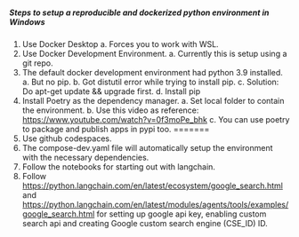 ##### Steps to setup a reproducible and dockerized python environment in Windows


1. Use Docker Desktop 
    a. Forces you to work with WSL.
2. Use Docker Development Environment.
    a. Currently this is setup using a git repo.
3. The default docker development environment had python 3.9 installed.
    a. But no pip.
    b. Got distutil error while trying to install pip.
    c. Solution: Do apt-get update && upgrade first.
    d. Install pip 
4. Install Poetry as the dependency manager.
    a. Set local folder to contain the environment.
    b. Use this video as reference: https://www.youtube.com/watch?v=0f3moPe_bhk
    c. You can use poetry to package and publish apps in pypi too.
=======
1. Use github codespaces.
2. The compose-dev.yaml file will automatically setup the environment with the necessary dependencies.
3. Follow the notebooks for starting out with langchain.
4. Follow https://python.langchain.com/en/latest/ecosystem/google_search.html and https://python.langchain.com/en/latest/modules/agents/tools/examples/google_search.html for setting up google api key, enabling custom search api and creating Google custom search engine (CSE_ID) ID.

